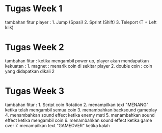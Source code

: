 <h1>Tugas Week 1</h1>
tambahan fitur player : 
1. Jump (Spasi)
2. Sprint (Shift)
3. Teleport (T + Left klik)

<h1>Tugas Week 2</h1>
tambahan fitur :
ketika mengambil power up, player akan mendapatkan kekuatan :
1. magnet : menarik coin di sekitar player
2. double coin : coin yang didapatkan dikali 2

<h1>Tugas Week 3</h1>
tambahan fitur : 
1. Script coin Rotation
2. menampilkan text "MENANG" ketika telah mengambil semua coin
3. menambahkan backsound gameplay
4. menambahkan sound effect ketika enemy mati
5. menambahkan sound effect ketika mengambil coin
6. menambahkan sound effect ketika game over
7. menampilkan text "GAMEOVER" ketika kalah